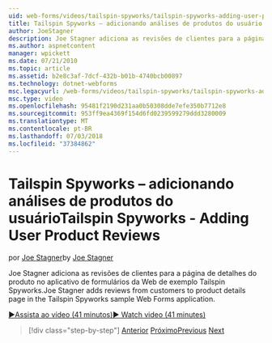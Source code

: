 ```yaml
---
uid: web-forms/videos/tailspin-spyworks/tailspin-spyworks-adding-user-product-reviews
title: Tailspin Spyworks – adicionando análises de produtos do usuário | Microsoft Docs
author: JoeStagner
description: Joe Stagner adiciona as revisões de clientes para a página de detalhes do produto no aplicativo de formulários da Web de exemplo Tailspin Spyworks.
ms.author: aspnetcontent
manager: wpickett
ms.date: 07/21/2010
ms.topic: article
ms.assetid: b2e8c3af-7dcf-432b-b01b-4740bcb00897
ms.technology: dotnet-webforms
msc.legacyurl: /web-forms/videos/tailspin-spyworks/tailspin-spyworks-adding-user-product-reviews
msc.type: video
ms.openlocfilehash: 95481f2190d231aa0b50308dde7efe350b7712e8
ms.sourcegitcommit: 953ff9ea4369f154d6fd0239599279ddd3280009
ms.translationtype: MT
ms.contentlocale: pt-BR
ms.lasthandoff: 07/03/2018
ms.locfileid: "37384862"
---
```

<a name="tailspin-spyworks---adding-user-product-reviews"></a><span data-ttu-id="c56f5-103">Tailspin Spyworks – adicionando análises de produtos do usuário</span><span class="sxs-lookup"><span data-stu-id="c56f5-103">Tailspin Spyworks - Adding User Product Reviews</span></span>
====================
<span data-ttu-id="c56f5-104">por [Joe Stagner](https://github.com/JoeStagner)</span><span class="sxs-lookup"><span data-stu-id="c56f5-104">by [Joe Stagner](https://github.com/JoeStagner)</span></span>

<span data-ttu-id="c56f5-105">Joe Stagner adiciona as revisões de clientes para a página de detalhes do produto no aplicativo de formulários da Web de exemplo Tailspin Spyworks.</span><span class="sxs-lookup"><span data-stu-id="c56f5-105">Joe Stagner adds reviews from customers to product details page in the Tailspin Spyworks sample Web Forms application.</span></span>

[<span data-ttu-id="c56f5-106">&#9654;Assista ao vídeo (41 minutos)</span><span class="sxs-lookup"><span data-stu-id="c56f5-106">&#9654; Watch video (41 minutes)</span></span>](https://channel9.msdn.com/Blogs/ASP-NET-Site-Videos/tailspin-spyworks-adding-user-product-reviews)

> [!div class="step-by-step"]
> <span data-ttu-id="c56f5-107">[Anterior](tailspin-spyworks-final-check-out.md)
> [Próximo](tailspin-spyworks-displaying-user-reviews.md)</span><span class="sxs-lookup"><span data-stu-id="c56f5-107">[Previous](tailspin-spyworks-final-check-out.md)
[Next](tailspin-spyworks-displaying-user-reviews.md)</span></span>
